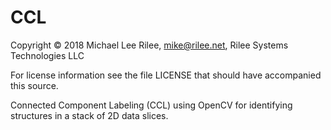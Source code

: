 # CCL

<!--- -*- coding: utf-8 -*- --->

Copyright © 2018 Michael Lee Rilee, mike@rilee.net, Rilee Systems Technologies LLC

For license information see the file LICENSE that should have accompanied this source.

Connected Component Labeling (CCL) using OpenCV for identifying structures in a stack of 2D data slices.

